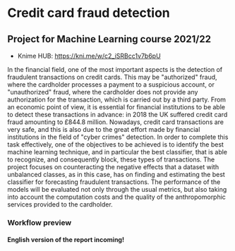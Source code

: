 # Credit card fraud detection
## Project for Machine Learning course 2021/22

- Knime HUB: https://kni.me/w/c2_iSRBcc1v7b6pU

In the financial field, one of the most important aspects is the detection of fraudulent transactions on credit cards. This may be "authorized" fraud, where the cardholder processes a payment to a suspicious account, or "unauthorized" fraud, where the cardholder does not provide any authorization for the transaction, which is carried out by a third party. 
From an economic point of view, it is essential for financial institutions to be able to detect these transactions in advance: in 2018 the UK suffered credit card fraud amounting to £844.8 million. Nowadays, credit card transactions are very safe, and this is also due to the great effort made by financial institutions in the field of "cyber crimes" detection. In order to complete this task effectively, one of the objectives to be achieved is to identify the best machine learning technique, and in particular the best classifier, that is able to recognize, and consequently block, these types of transactions. The project focuses on counteracting the negative effects that a dataset with unbalanced classes, as in this case, has on finding and estimating the best classifier for forecasting fraudulent transactions. The performance of the models will be evaluated not only through the usual metrics, but also taking into account the computation costs and the quality of the anthropomorphic services provided to the cardholder.

### Workflow preview

#### English version of the report incoming!
